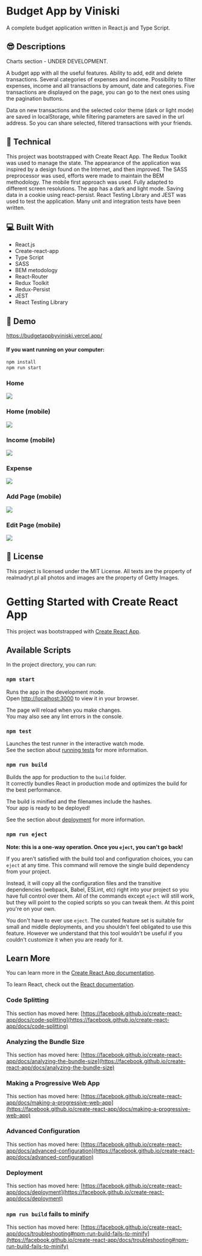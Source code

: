 # Budget App by Viniski

A complete budget application written in React.js and Type Script.

## :sunglasses: Descriptions

Charts section - UNDER DEVELOPMENT.

A budget app with all the useful features. Ability to add, edit and delete transactions. Several categories of expenses and income. Possibility to filter expenses, income and all transactions by amount, date and categories. Five transactions are displayed on the page, you can go to the next ones using the pagination buttons.

Data on new transactions and the selected color theme (dark or light mode) are saved in localStorage, while filtering parameters are saved in the url address. So you can share selected, filtered transactions with your friends.

## :wrench: Technical

This project was bootstrapped with Create React App. The Redux Toolkit was used to manage the state. The appearance of the application was inspired by a design found on the Internet, and then improved. The SASS preprocessor was used, efforts were made to maintain the BEM methodology. The mobile first approach was used. Fully adapted to different screen resolutions. The app has a dark and light mode. Saving data in a cookie using react-persist. React Testing Library and JEST was used to test the application. Many unit and integration tests have been written.

## :computer: Built With

- React.js
- Create-react-app
- Type Script
- SASS
- BEM metodology
- React-Router
- Redux Toolkit
- Redux-Persist
- JEST
- React Testing Library

## :rocket: Demo

https://budgetappbyviniski.vercel.app/

#### If you want running on your computer:

```zsh
npm install
npm run start
```

### Home

![](home.png)

### Home (mobile)

![](home-mobile.png)

### Income (mobile)

![](income-mobile.png)

### Expense

![](expense.png)

### Add Page (mobile)

![](add-mobile.png)

### Edit Page (mobile)

![](edit-mobile.png)

## :page_with_curl: License

This project is licensed under the MIT License.
All texts are the property of realmadryt.pl all photos and images are the property of Getty Images.

# Getting Started with Create React App

This project was bootstrapped with [Create React App](https://github.com/facebook/create-react-app).

## Available Scripts

In the project directory, you can run:

### `npm start`

Runs the app in the development mode.\
Open [http://localhost:3000](http://localhost:3000) to view it in your browser.

The page will reload when you make changes.\
You may also see any lint errors in the console.

### `npm test`

Launches the test runner in the interactive watch mode.\
See the section about [running tests](https://facebook.github.io/create-react-app/docs/running-tests) for more information.

### `npm run build`

Builds the app for production to the `build` folder.\
It correctly bundles React in production mode and optimizes the build for the best performance.

The build is minified and the filenames include the hashes.\
Your app is ready to be deployed!

See the section about [deployment](https://facebook.github.io/create-react-app/docs/deployment) for more information.

### `npm run eject`

**Note: this is a one-way operation. Once you `eject`, you can't go back!**

If you aren't satisfied with the build tool and configuration choices, you can `eject` at any time. This command will remove the single build dependency from your project.

Instead, it will copy all the configuration files and the transitive dependencies (webpack, Babel, ESLint, etc) right into your project so you have full control over them. All of the commands except `eject` will still work, but they will point to the copied scripts so you can tweak them. At this point you're on your own.

You don't have to ever use `eject`. The curated feature set is suitable for small and middle deployments, and you shouldn't feel obligated to use this feature. However we understand that this tool wouldn't be useful if you couldn't customize it when you are ready for it.

## Learn More

You can learn more in the [Create React App documentation](https://facebook.github.io/create-react-app/docs/getting-started).

To learn React, check out the [React documentation](https://reactjs.org/).

### Code Splitting

This section has moved here: [https://facebook.github.io/create-react-app/docs/code-splitting](https://facebook.github.io/create-react-app/docs/code-splitting)

### Analyzing the Bundle Size

This section has moved here: [https://facebook.github.io/create-react-app/docs/analyzing-the-bundle-size](https://facebook.github.io/create-react-app/docs/analyzing-the-bundle-size)

### Making a Progressive Web App

This section has moved here: [https://facebook.github.io/create-react-app/docs/making-a-progressive-web-app](https://facebook.github.io/create-react-app/docs/making-a-progressive-web-app)

### Advanced Configuration

This section has moved here: [https://facebook.github.io/create-react-app/docs/advanced-configuration](https://facebook.github.io/create-react-app/docs/advanced-configuration)

### Deployment

This section has moved here: [https://facebook.github.io/create-react-app/docs/deployment](https://facebook.github.io/create-react-app/docs/deployment)

### `npm run build` fails to minify

This section has moved here: [https://facebook.github.io/create-react-app/docs/troubleshooting#npm-run-build-fails-to-minify](https://facebook.github.io/create-react-app/docs/troubleshooting#npm-run-build-fails-to-minify)
